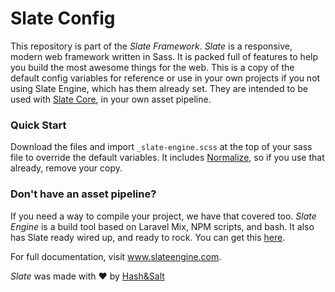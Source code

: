 # Slate Config

This repository is part of the _Slate Framework_. _Slate_ is a responsive, modern web framework written in Sass. It is packed full of features to help you build the most awesome things for the web. This is a copy of the default config variables for reference or use in your own projects if you not using Slate Engine, which has them already set. They are intended to be used with [Slate Core](https://github.com/HashandSalt/slatecore), in your own asset pipeline.

### Quick Start

Download the files and import `_slate-engine.scss` at the top of your sass file to override the default variables. It includes [Normalize](https://necolas.github.io/normalize.css/), so if you use that already, remove your copy.

### Don't have an asset pipeline?

If you need a way to compile your project, we have that covered too. _Slate Engine_ is a build tool based on Laravel Mix, NPM scripts, and bash. It also has Slate ready wired up, and ready to rock. You can get this [here](https://github.com/HashandSalt/slateengine).

For full documentation, visit www.slateengine.com.

_Slate_ was made with ♥ by [Hash&Salt](https://www.hashandsalt.com)
